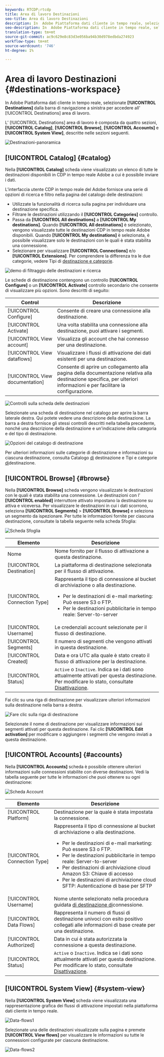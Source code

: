 ```yaml
---
keywords: RTCDP;rtcdp
title: Area di lavoro Destinazioni
seo-title: Area di lavoro Destinazioni
description: In  Adobe Piattaforma dati cliente in tempo reale, seleziona Destinazioni dalla barra di navigazione a sinistra per accedere all'area di lavoro delle destinazioni.
seo-description: In  Adobe Piattaforma dati cliente in tempo reale, seleziona Destinazioni dalla barra di navigazione a sinistra per accedere all'area di lavoro delle destinazioni.
translation-type: tm+mt
source-git-commit: ac9c629e8c83d3e056ba94b30d978edbda274923
workflow-type: tm+mt
source-wordcount: '746'
ht-degree: 1%

---
```



# Area di lavoro Destinazioni {#destinations-workspace}

In  Adobe Piattaforma dati cliente in tempo reale, selezionate **[!UICONTROL Destinations]** dalla barra di navigazione a sinistra per accedere all&#39; [!UICONTROL Destinations] area di lavoro.

L’ [!UICONTROL Destinations] area di lavoro è composta da quattro sezioni, **[!UICONTROL Catalog]**, **[!UICONTROL Browse]**, **[!UICONTROL Accounts]** e **[!UICONTROL System View]**, descritte nelle sezioni seguenti.

![Destinazioni-panoramica](/help/rtcdp/destinations/assets/destinations-overview.png)

## [!UICONTROL Catalog] {#catalog}

Nella **[!UICONTROL Catalog]** scheda viene visualizzato un elenco di tutte le destinazioni disponibili in CDP in tempo reale  Adobe a cui è possibile inviare i dati.

L’interfaccia utente CDP in tempo reale del Adobe  fornisce una serie di opzioni di ricerca e filtro nella pagina del catalogo delle destinazioni:

* Utilizzate la funzionalità di ricerca sulla pagina per individuare una destinazione specifica.
* Filtrare le destinazioni utilizzando il **[!UICONTROL Categories]** controllo.
* Passa da **[!UICONTROL All destinations]** a **[!UICONTROL My destinations]**. Quando **[!UICONTROL All destinations]** è selezionato, vengono visualizzate tutte le destinazioni CDP in tempo reale  Adobe disponibili. Quando **[!UICONTROL My destinations]** è selezionata, è possibile visualizzare solo le destinazioni con le quali è stata stabilita una connessione.
* Selezionare per visualizzare **[!UICONTROL Connections]** e/o **[!UICONTROL Extensions]**. Per comprendere la differenza tra le due categorie, vedere Tipi di [destinazione e categorie](/help/rtcdp/destinations/destination-types.md).

![demo di filtraggio delle destinazioni e ricerca](/help/rtcdp/destinations/assets/destinations-search-and-filter.gif)

Le schede di destinazione contengono un controllo **[!UICONTROL Configure]** o un **[!UICONTROL Activate]** controllo secondario che consente di visualizzare più opzioni. Sono descritti di seguito:

| Control | Descrizione |
---------|----------
| [!UICONTROL Configure] | Consente di creare una connessione alla destinazione. |
| [!UICONTROL Activate] | Una volta stabilita una connessione alla destinazione, puoi attivare i segmenti. |
| [!UICONTROL View account] | Visualizza gli account che hai connesso per una destinazione. |
| [!UICONTROL View dataflows] | Visualizzare i flussi di attivazione dei dati esistenti per una destinazione. |
| [!UICONTROL View documentation] | Consente di aprire un collegamento alla pagina della documentazione relativa alla destinazione specifica, per ulteriori informazioni e per facilitare la configurazione. |

![Controlli sulla scheda delle destinazioni](/help/rtcdp/destinations/assets/destination-card-options.png)

Selezionate una scheda di destinazione nel catalogo per aprire la barra laterale destra.  Qui potete vedere una descrizione della destinazione. La barra a destra fornisce gli stessi controlli descritti nella tabella precedente, nonché una descrizione della destinazione e un&#39;indicazione della categoria e del tipo di destinazione.

![Opzioni del catalogo di destinazione](/help/rtcdp/destinations/assets/destination-right-rail.png)

Per ulteriori informazioni sulle categorie di destinazione e informazioni su ciascuna destinazione, consulta Catalogo [di](/help/rtcdp/destinations/destinations-catalog.md) destinazione e Tipi e categorie [di](/help/rtcdp/destinations/destination-types.md)destinazione.

## [!UICONTROL Browse] {#browse}

Nella **[!UICONTROL Browse]** scheda vengono visualizzate le destinazioni con le quali è stata stabilita una connessione. Le destinazioni con l&#39; **[!UICONTROL enabled]** interruttore attivato impostano la destinazione su attiva e viceversa. Per visualizzare le destinazioni in cui i dati scorrono, seleziona **[!UICONTROL Segments]** > **[!UICONTROL Browse]** e seleziona un segmento da ispezionare. Per tutte le informazioni fornite per ciascuna destinazione, consultate la tabella seguente nella scheda Sfoglia:

![Scheda Sfoglia](/help/rtcdp/destinations/assets/browse-tab.png)

| Elemento | Descrizione |
---------|----------
| Nome | Nome fornito per il flusso di attivazione a questa destinazione. |
| [!UICONTROL Destination] | La piattaforma di destinazione selezionata per il flusso di attivazione. |
| [!UICONTROL Connection Type] | Rappresenta il tipo di connessione al bucket di archiviazione o alla destinazione. <ul><li>Per le destinazioni di e-mail marketing: Può essere S3 o FTP.</li><li>Per le destinazioni pubblicitarie in tempo reale: Server-to-server</li></ul> |
| [!UICONTROL Username] | Le credenziali account selezionate per il flusso di destinazione. |
| [!UICONTROL Segments] | Il numero di segmenti che vengono attivati in questa destinazione. |
| [!UICONTROL Created] | Data e ora UTC alla quale è stato creato il flusso di attivazione per la destinazione. |
| [!UICONTROL Status] | `Active` o `Inactive`. Indica se i dati sono attualmente attivati per questa destinazione. Per modificare lo stato, consultate [Disattivazione](/help/rtcdp/destinations/activate-destinations.md#disable-activation). |

Fai clic su una riga di destinazione per visualizzare ulteriori informazioni sulla destinazione nella barra a destra.

![Fare clic sulla riga di destinazione](/help/rtcdp/destinations/assets/click-destination-row.png)

Selezionate il nome di destinazione per visualizzare informazioni sui segmenti attivati per questa destinazione. Fai clic **[!UICONTROL Edit activation]** per modificare o aggiungere i segmenti che vengono inviati a questa destinazione.

## [!UICONTROL Accounts] {#accounts}

Nella **[!UICONTROL Accounts]** scheda è possibile ottenere ulteriori informazioni sulle connessioni stabilite con diverse destinazioni. Vedi la tabella seguente per tutte le informazioni che puoi ottenere su ogni destinazione:

![Scheda Account](/help/rtcdp/destinations/assets/accounts-tab.png)

| Elemento | Descrizione |
---------|----------
| [!UICONTROL Platform] | Destinazione per la quale è stata impostata la connessione. |
| [!UICONTROL Connection Type] | Rappresenta il tipo di connessione al bucket di archiviazione o alla destinazione. <ul><li>Per le destinazioni di e-mail marketing: Può essere S3 o FTP.</li><li>Per le destinazioni pubblicitarie in tempo reale: Server-to-server</li><li>Per  destinazioni di archiviazione cloud Amazon S3: Chiave di accesso </li><li>Per le destinazioni di archiviazione cloud SFTP: Autenticazione di base per SFTP</li></ul> |
| [!UICONTROL Username] | Nome utente selezionato nella procedura guidata [di destinazione di](/help/rtcdp/destinations/email-marketing-destinations.md#connect-destination)connessione. |
| [!UICONTROL Data Flows] | Rappresenta il numero di flussi di destinazione univoci con esito positivo collegati alle informazioni di base create per una destinazione. |
| [!UICONTROL Authorized] | Data in cui è stata autorizzata la connessione a questa destinazione. |
| [!UICONTROL Status] | `Active` o `Inactive`. Indica se i dati sono attualmente attivati per questa destinazione. Per modificare lo stato, consultate [Disattivazione](/help/rtcdp/destinations/activate-destinations.md#disable-activation). |

## [!UICONTROL System View] {#system-view}

Nella **[!UICONTROL System View]** scheda viene visualizzata una rappresentazione grafica dei flussi di attivazione impostati nella piattaforma dati cliente in tempo reale.

![Data-flows1](/help/rtcdp/destinations/assets/data-flows1.png)

Selezionate una delle destinazioni visualizzate sulla pagina e premete **[!UICONTROL View flows]** per visualizzare le informazioni su tutte le connessioni configurate per ciascuna destinazione.

![Data-flows2](/help/rtcdp/destinations/assets/data-flows2.png)